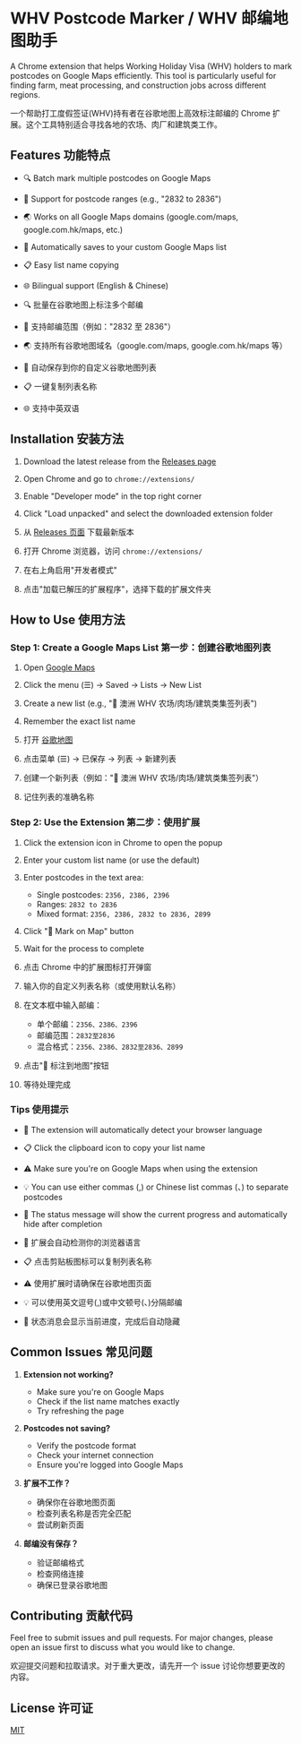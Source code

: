 # WHV Postcode Marker / WHV 邮编地图助手

A Chrome extension that helps Working Holiday Visa (WHV) holders to mark postcodes on Google Maps efficiently. This tool is particularly useful for finding farm, meat processing, and construction jobs across different regions.

一个帮助打工度假签证(WHV)持有者在谷歌地图上高效标注邮编的 Chrome 扩展。这个工具特别适合寻找各地的农场、肉厂和建筑类工作。

## Features 功能特点

- 🔍 Batch mark multiple postcodes on Google Maps
- 📍 Support for postcode ranges (e.g., "2832 to 2836")
- 🌏 Works on all Google Maps domains (google.com/maps, google.com.hk/maps, etc.)
- 💾 Automatically saves to your custom Google Maps list
- 📋 Easy list name copying
- 🌐 Bilingual support (English & Chinese)

- 🔍 批量在谷歌地图上标注多个邮编
- 📍 支持邮编范围（例如："2832 至 2836"）
- 🌏 支持所有谷歌地图域名（google.com/maps, google.com.hk/maps 等）
- 💾 自动保存到你的自定义谷歌地图列表
- 📋 一键复制列表名称
- 🌐 支持中英双语

## Installation 安装方法

1. Download the latest release from the [Releases page](https://github.com/yourusername/zip_to_gmaps/releases)
2. Open Chrome and go to `chrome://extensions/`
3. Enable "Developer mode" in the top right corner
4. Click "Load unpacked" and select the downloaded extension folder

5. 从 [Releases 页面](https://github.com/yourusername/zip_to_gmaps/releases) 下载最新版本
6. 打开 Chrome 浏览器，访问 `chrome://extensions/`
7. 在右上角启用"开发者模式"
8. 点击"加载已解压的扩展程序"，选择下载的扩展文件夹

## How to Use 使用方法

### Step 1: Create a Google Maps List 第一步：创建谷歌地图列表

1. Open [Google Maps](https://www.google.com/maps)
2. Click the menu (☰) → Saved → Lists → New List
3. Create a new list (e.g., "🦘 澳洲 WHV 农场/肉场/建筑类集签列表")
4. Remember the exact list name

5. 打开 [谷歌地图](https://www.google.com/maps)
6. 点击菜单 (☰) → 已保存 → 列表 → 新建列表
7. 创建一个新列表（例如："🦘 澳洲 WHV 农场/肉场/建筑类集签列表"）
8. 记住列表的准确名称

### Step 2: Use the Extension 第二步：使用扩展

1. Click the extension icon in Chrome to open the popup
2. Enter your custom list name (or use the default)
3. Enter postcodes in the text area:
   - Single postcodes: `2356, 2386, 2396`
   - Ranges: `2832 to 2836`
   - Mixed format: `2356, 2386, 2832 to 2836, 2899`
4. Click "📍 Mark on Map" button
5. Wait for the process to complete

6. 点击 Chrome 中的扩展图标打开弹窗
7. 输入你的自定义列表名称（或使用默认名称）
8. 在文本框中输入邮编：
   - 单个邮编：`2356、2386、2396`
   - 邮编范围：`2832至2836`
   - 混合格式：`2356、2386、2832至2836、2899`
9. 点击"📍 标注到地图"按钮
10. 等待处理完成

### Tips 使用提示

- 🔄 The extension will automatically detect your browser language
- 📋 Click the clipboard icon to copy your list name
- ⚠️ Make sure you're on Google Maps when using the extension
- 💡 You can use either commas (,) or Chinese list commas (、) to separate postcodes
- 🎯 The status message will show the current progress and automatically hide after completion

- 🔄 扩展会自动检测你的浏览器语言
- 📋 点击剪贴板图标可以复制列表名称
- ⚠️ 使用扩展时请确保在谷歌地图页面
- 💡 可以使用英文逗号(,)或中文顿号(、)分隔邮编
- 🎯 状态消息会显示当前进度，完成后自动隐藏

## Common Issues 常见问题

1. **Extension not working?**

   - Make sure you're on Google Maps
   - Check if the list name matches exactly
   - Try refreshing the page

2. **Postcodes not saving?**

   - Verify the postcode format
   - Check your internet connection
   - Ensure you're logged into Google Maps

3. **扩展不工作？**

   - 确保你在谷歌地图页面
   - 检查列表名称是否完全匹配
   - 尝试刷新页面

4. **邮编没有保存？**
   - 验证邮编格式
   - 检查网络连接
   - 确保已登录谷歌地图

## Contributing 贡献代码

Feel free to submit issues and pull requests. For major changes, please open an issue first to discuss what you would like to change.

欢迎提交问题和拉取请求。对于重大更改，请先开一个 issue 讨论你想要更改的内容。

## License 许可证

[MIT](https://choosealicense.com/licenses/mit/)
